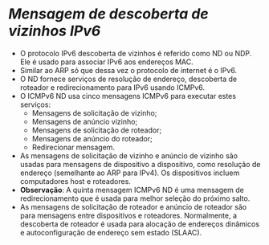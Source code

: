 # *Mensagem de descoberta de vizinhos IPv6*

- O protocolo IPv6 descoberta de vizinhos é referido como ND ou NDP. Ele é usado para associar IPv6 aos endereços MAC. 
- Similar ao ARP só que dessa vez o protocolo de internet é o IPv6.
- O ND fornece serviços de resolução de endereço, descoberta de roteador e redirecionamento para IPv6 usando ICMPv6. 
- O ICMPv6 ND usa cinco mensagens ICMPv6 para executar estes serviços:
	- Mensagens de solicitação de vizinho;
	- Mensagens de anúncio vizinho;
	- Mensagens de solicitação de roteador;
	- Mensagens de anúncio do roteador;
	- Redirecionar mensagem.
- As mensagens de solicitação de vizinho e anúncio de vizinho são usadas para mensagens de dispositivo a dispositivo, como resolução de endereço (semelhante ao ARP para IPv4). Os dispositivos incluem computadores host e roteadores.
- **Observação**: A quinta mensagem ICMPv6 ND é uma mensagem de redirecionamento que é usada para melhor seleção do próximo salto.
- As mensagens de solicitação de roteador e anúncio de roteador são para mensagens entre dispositivos e roteadores. Normalmente, a descoberta de roteador é usada para alocação de endereços dinâmicos e autoconfiguração de endereço sem estado (SLAAC).
